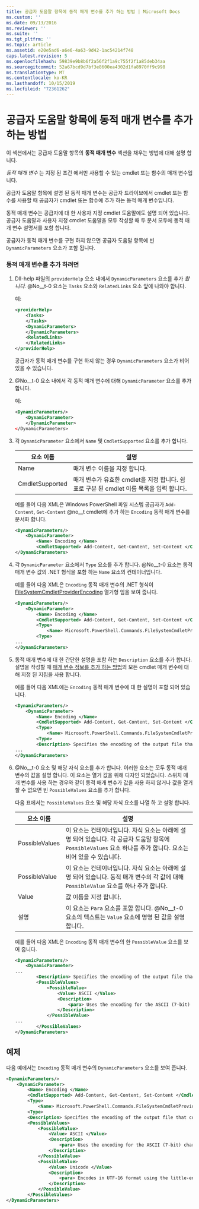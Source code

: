 ```yaml
---
title: 공급자 도움말 항목에 동적 매개 변수를 추가 하는 방법 | Microsoft Docs
ms.custom: ''
ms.date: 09/13/2016
ms.reviewer: ''
ms.suite: ''
ms.tgt_pltfrm: ''
ms.topic: article
ms.assetid: e20e5ad6-a6e6-4a63-9d42-1ac54214f748
caps.latest.revision: 5
ms.openlocfilehash: 59839e9b8b6f2a56f2f1a9c755f2f1a85deb34aa
ms.sourcegitcommit: 52a67bcd9d7bf3e8600ea4302d1fa8970ff9c998
ms.translationtype: MT
ms.contentlocale: ko-KR
ms.lasthandoff: 10/15/2019
ms.locfileid: "72361262"
---
```

# <a name="how-to-add-dynamic-parameters-to-a-provider-help-topic"></a>공급자 도움말 항목에 동적 매개 변수를 추가하는 방법

이 섹션에서는 공급자 도움말 항목의 **동적 매개 변수** 섹션을 채우는 방법에 대해 설명 합니다.

*동적 매개 변수* 는 지정 된 조건 에서만 사용할 수 있는 cmdlet 또는 함수의 매개 변수입니다.

공급자 도움말 항목에 설명 된 동적 매개 변수는 공급자 드라이브에서 cmdlet 또는 함수를 사용할 때 공급자가 cmdlet 또는 함수에 추가 하는 동적 매개 변수입니다.

동적 매개 변수는 공급자에 대 한 사용자 지정 cmdlet 도움말에도 설명 되어 있습니다. 공급자 도움말과 사용자 지정 cmdlet 도움말을 모두 작성할 때 두 문서 모두에 동적 매개 변수 설명서를 포함 합니다.

공급자가 동적 매개 변수를 구현 하지 않으면 공급자 도움말 항목에 빈 `DynamicParameters` 요소가 포함 됩니다.

### <a name="to-add-dynamic-parameters"></a>동적 매개 변수를 추가 하려면

1. Dll-help 파일의 `providerHelp` 요소 내에서 `DynamicParameters` 요소를 추가 *합니다.* @No__t-0 요소는 `Tasks` 요소와 `RelatedLinks` 요소 앞에 나와야 합니다.

   예:

    ```xml
    <providerHelp>
        <Tasks>
        </Tasks>
        <DynamicParameters>
        </DynamicParameters>
        <RelatedLinks>
        </RelatedLinks>
    </providerHelp>
    ```

   공급자가 동적 매개 변수를 구현 하지 않는 경우 `DynamicParameters` 요소가 비어 있을 수 있습니다.

2. @No__t-0 요소 내에서 각 동적 매개 변수에 대해 `DynamicParameter` 요소를 추가 합니다.

   예:

    ```xml
    <DynamicParameters/>
        <DynamicParameter>
        </DynamicParameter>
    </DynamicParameters>
    ```

3. 각 `DynamicParameter` 요소에서 `Name` 및 `CmdletSupported` 요소를 추가 합니다.

   |요소 이름|설명|
   |------------------|-----------------|
   |Name|매개 변수 이름을 지정 합니다.|
   |CmdletSupported|매개 변수가 유효한 cmdlet을 지정 합니다. 쉼표로 구분 된 cmdlet 이름 목록을 입력 합니다.|

   예를 들어 다음 XML은 Windows PowerShell 파일 시스템 공급자가 `Add-Content`, `Get-Content` @no__t cmdlet에 추가 하는 `Encoding` 동적 매개 변수를 문서화 합니다.

    ```xml
    <DynamicParameters/>
        <DynamicParameter>
            <Name> Encoding </Name>
            <CmdletSupported> Add-Content, Get-Content, Set-Content </CmdletSupported>
    </DynamicParameters>

    ```

4. 각 `DynamicParameter` 요소에서 `Type` 요소를 추가 합니다. @No__t-0 요소는 동적 매개 변수 값의 .NET 형식을 포함 하는 `Name` 요소의 컨테이너입니다.

   예를 들어 다음 XML은 `Encoding` 동적 매개 변수의 .NET 형식이 [FileSystemCmdletProviderEncoding](/dotnet/api/microsoft.powershell.commands.filesystemcmdletproviderencoding) 열거형 임을 보여 줍니다.

    ```xml
    <DynamicParameters/>
        <DynamicParameter>
            <Name> Encoding </Name>
            <CmdletSupported> Add-Content, Get-Content, Set-Content </CmdletSupported>
            <Type>
                <Name> Microsoft.PowerShell.Commands.FileSystemCmdletProviderEncoding </Name>
            <Type>
    ...
    </DynamicParameters>
    ```

5. 동적 매개 변수에 대 한 간단한 설명을 포함 하는 `Description` 요소를 추가 합니다. 설명을 작성할 때 [매개 변수 정보를 추가 하는 방법](./how-to-add-parameter-information.md)의 모든 cmdlet 매개 변수에 대해 지정 된 지침을 사용 합니다.

   예를 들어 다음 XML에는 `Encoding` 동적 매개 변수에 대 한 설명이 포함 되어 있습니다.

    ```xml
    <DynamicParameters/>
        <DynamicParameter>
            <Name> Encoding </Name>
            <CmdletSupported> Add-Content, Get-Content, Set-Content </CmdletSupported>
            <Type>
                <Name> Microsoft.PowerShell.Commands.FileSystemCmdletProviderEncoding </Name>
            <Type>
            <Description> Specifies the encoding of the output file that contains the content. </Description>
    ...
    </DynamicParameters>
    ```

6. @No__t-0 요소 및 해당 자식 요소를 추가 합니다. 이러한 요소는 모두 동적 매개 변수의 값을 설명 합니다. 이 요소는 열거 값을 위해 디자인 되었습니다. 스위치 매개 변수를 사용 하는 경우와 같이 동적 매개 변수가 값을 사용 하지 않거나 값을 열거할 수 없으면 빈 `PossibleValues` 요소를 추가 합니다.

   다음 표에서는 `PossibleValues` 요소 및 해당 자식 요소를 나열 하 고 설명 합니다.

   |요소 이름|설명|
   |------------------|-----------------|
   |PossibleValues|이 요소는 컨테이너입니다. 자식 요소는 아래에 설명 되어 있습니다. 각 공급자 도움말 항목에 `PossibleValues` 요소 하나를 추가 합니다. 요소는 비어 있을 수 있습니다.|
   |PossibleValue|이 요소는 컨테이너입니다. 자식 요소는 아래에 설명 되어 있습니다. 동적 매개 변수의 각 값에 대해 `PossibleValue` 요소를 하나 추가 합니다.|
   |Value|값 이름을 지정 합니다.|
   |설명|이 요소는 `Para` 요소를 포함 합니다. @No__t-0 요소의 텍스트는 `Value` 요소에 명명 된 값을 설명 합니다.|

   예를 들어 다음 XML은 `Encoding` 동적 매개 변수의 한 `PossibleValue` 요소를 보여 줍니다.

    ```xml
    <DynamicParameters/>
        <DynamicParameter>
    ...
            <Description> Specifies the encoding of the output file that contains the content. </Description>
            <PossibleValues>
                <PossibleValue>
                    <Value> ASCII </Value>
                    <Description>
                        <para> Uses the encoding for the ASCII (7-bit) character set. </para>
                    </Description>
                </PossibleValue>
    ...
            </PossibleValues>
    </DynamicParameters>
    ```

## <a name="example"></a>예제

다음 예에서는 `Encoding` 동적 매개 변수의 `DynamicParameters` 요소를 보여 줍니다.

```xml
<DynamicParameters/>
    <DynamicParameter>
        <Name> Encoding </Name>
        <CmdletSupported> Add-Content, Get-Content, Set-Content </CmdletSupported>
        <Type>
            <Name> Microsoft.PowerShell.Commands.FileSystemCmdletProviderEncoding </Name>
        <Type>
        <Description> Specifies the encoding of the output file that contains the content. </Description>
        <PossibleValues>
            <PossibleValue>
                <Value> ASCII </Value>
                <Description>
                    <para> Uses the encoding for the ASCII (7-bit) character set. </para>
                </Description>
            </PossibleValue>
            <PossibleValue>
                <Value> Unicode </Value>
                <Description>
                    <para> Encodes in UTF-16 format using the little-endian byte order. </para>
                </Description>
            </PossibleValue>
        </PossibleValues>
</DynamicParameters>
```